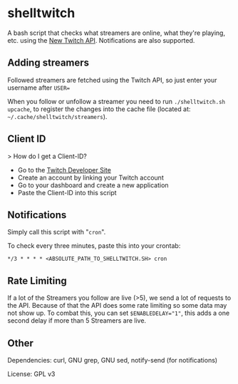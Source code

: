 # shelltwitch
A bash script that checks what streamers are online, what they're playing, etc. using the [New Twitch API](https://dev.twitch.tv/docs/api). Notifications are also supported.

## Adding streamers
Followed streamers are fetched using the Twitch API, so just enter your username after `USER=`

When you follow or unfollow a streamer you need to run `./shelltwitch.sh upcache`, to register the changes into the cache file (located at: `~/.cache/shelltwitch/streamers`).

## Client ID
\> How do I get a Client-ID?

* Go to the [Twitch Developer Site](https://dev.twitch.tv)
* Create an account by linking your Twitch account
* Go to your dashboard and create a new application
* Paste the Client-ID into this script

## Notifications
Simply call this script with "`cron`".

To check every three minutes, paste this into your crontab:
```
*/3 * * * * <ABSOLUTE_PATH_TO_SHELLTWITCH.SH> cron
```

## Rate Limiting
If a lot of the Streamers you follow are live (>5), we send a lot of requests to the API. Because of that the API does some rate limiting so some data may not show up. To combat this, you can set `$ENABLEDELAY="1"`, this adds a one second delay if more than 5 Streamers are live.

## Other
Dependencies: curl, GNU grep, GNU sed, notify-send (for notifications)

License: GPL v3
